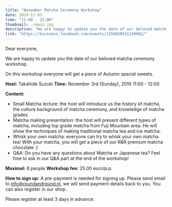 ```yaml
---
title: "November Matcha Ceremony Workshop"
date: 2019-11-03
time: "11:00 - 12:00"
thumbnail: ./main.jpg
description: "We are happy to update you the date of our beloved matcha ceremony workshop."
link: "https://business.facebook.com/events/1356830531150902/"
---
```


Dear everyone,

We are happy to update you the date of our beloved matcha ceremony workshop.

On this workshop everyone will get a piece of Autumn special sweets.

**Host:** Takahide Suzuki
**Time:** November 3rd (Sunday), 2019 11:00 - 12:00

**Content:**
- Small Matcha lecture: the host will introduce us the history of matcha, the culture background of matcha ceremony, and knowledge of matcha grades.
- Matcha making presentation: the host will present different types of matcha, including top grade matcha from Fuji Mountain area. He will show the techniques of making traditional matcha tea and ice matcha.
- Whisk your own matcha: everyone can try to whisk your own matcha tea! With your matcha, you will get a piece of our R&R premium matcha chocolate :)
- Q&A: Do you have any questions about Matcha or Japanese tea? Feel free to ask in our Q&A part at the end of the workshop!

**Maximal:** 8 people
**Workshop fee:** 25.00 euro/p.p.

**How to sign up:** A pre-payment is needed for signing up. Please send email to info@roundandround.nl, we will send payment details back to you. You can also register in our shop.

Please register at least 3 days in advance.

